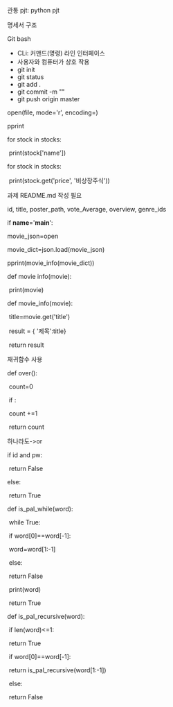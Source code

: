 관통 pjt: python pjt

명세서 구조

Git bash

- CLi: 커맨드(명령) 라인 인터페이스
- 사용자와 컴퓨터가 상호 작용
- git init
- git status
- git add .
- git commit -m ""
- git push origin master



open(file, mode='r', encoding=)

pprint

for stock in stocks:

​	print(stock['name'])

for stock in stocks:

​	print(stock.get('price', '비상장주식'))



과제 README.md 작성 필요



id, title, poster_path, vote_Average, overview, genre_ids



if __name__='__main__':

movie_json=open

movie_dict=json.load(movie_json)

pprint(movie_info(movie_dict))



def movie info(movie):

​	print(movie)



def movie_info(movie):

​	title=movie.get('title')

​	result = { '제목':title}

​	return result



재귀함수 사용



def over():

​	count=0

​	if :

​		count +=1

​	return count

하나라도->or



if id and pw:

​	return False

else:

​	return True



def is_pal_while(word):

​	while True:

​		if word[0]==word[-1]:

​			word=word[1:-1]

​		else:

​			return False

​		print(word)

​	return True



def is_pal_recursive(word):

​	if len(word)<=1:

​		return True

​	if word[0]==word[-1]:

​		return is_pal_recursive(word[1:-1])

​	else:

​		return False

​	

